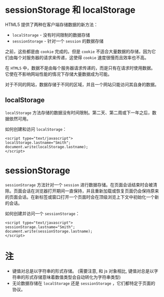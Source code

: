 # sessionStorage 和 localStorage

HTML5 提供了两种在客户端存储数据的新方法：

- `localStorage` - 没有时间限制的数据存储
- `sessionStorage` - 针对一个 `session` 的数据存储

之前，这些都是由 `cookie` 完成的。但是 `cookie` 不适合大量数据的存储，因为它们由每个对服务器的请求来传递，这使得 `cookie` 速度很慢而且效率也不高。

在 `HTML5` 中，数据不是由每个服务器请求传递的，而是只有在请求时使用数据。它使在不影响网站性能的情况下存储大量数据成为可能。

对于不同的网站，数据存储于不同的区域，并且一个网站只能访问其自身的数据。

## localStorage

`localStorage` 方法存储的数据没有时间限制。第二天、第二周或下一年之后，数据依然可用。

如何创建和访问 `localStorage`：

```
<script type="text/javascript">
localStorage.lastname="Smith";
document.write(localStorage.lastname);
</script>
```

# sessionStorage

`sessionStorage` 方法针对一个 `session` 进行数据存储。在页面会话结束时会被清除。页面会话在浏览器打开期间一直保持，并且重新加载或恢复页面仍会保持原来的页面会话。在新标签或窗口打开一个页面时会在顶级浏览上下文中初始化一个新的会话。

如何创建并访问一个 `sessionStorage`：

```
<script type="text/javascript">
sessionStorage.lastname="Smith";
document.write(sessionStorage.lastname);
</script>
```

# 注

- 键值对总是以字符串的形式存储。 (需要注意, 和 js 对象相比, 键值对总是以字符串的形式存储意味着数值类型会自动转化为字符串类型)
- 无论数据存储在 `localStorage` 还是 `sessionStorage` ，它们都特定于页面的协议。
